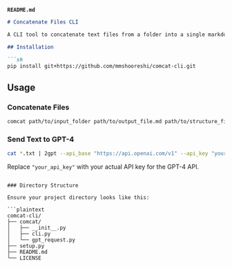 **`README.md`**

```markdown
# Concatenate Files CLI

A CLI tool to concatenate text files from a folder into a single markdown file with stylish dividers.

## Installation

```sh
pip install git+https://github.com/mmshooreshi/comcat-cli.git
```

## Usage

### Concatenate Files

```sh
comcat path/to/input_folder path/to/output_file.md path/to/structure_file.md
```

### Send Text to GPT-4

```sh
cat *.txt | 2gpt --api_base "https://api.openai.com/v1" --api_key "your_api_key"
```

Replace `"your_api_key"` with your actual API key for the GPT-4 API.
```

### Directory Structure

Ensure your project directory looks like this:

```plaintext
comcat-cli/
├── comcat/
│   ├── __init__.py
│   ├── cli.py
│   └── gpt_request.py
├── setup.py
├── README.md
└── LICENSE
```
